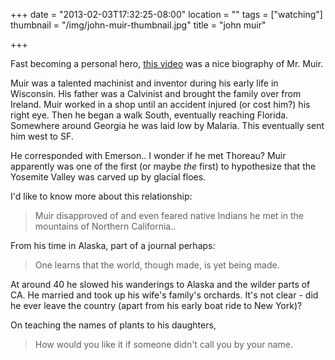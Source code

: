 +++
date = "2013-02-03T17:32:25-08:00"
location = ""
tags = ["watching"]
thumbnail = "/img/john-muir-thumbnail.jpg"
title = "john muir"

+++

Fast becoming a personal hero, [this video](http://www.pbs.org/video/1812020808/)
was a nice biography of Mr. Muir.

<!--more-->

Muir was a talented machinist and inventor during his early life in Wisconsin.
His father was a Calvinist and brought the family over from Ireland.
Muir worked in a shop until an accident injured (or cost him?) his right eye.
Then he began a walk South, eventually reaching Florida.
Somewhere around Georgia he was laid low by Malaria. This eventually sent him west to SF.

He corresponded with Emerson.. I wonder if he met Thoreau?
Muir apparently was one of the first (or maybe <i>the</i> first)
to hypothesize that the Yosemite Valley was carved up by glacial floes.

I'd like to know more about this relationship:

> Muir disapproved of and even feared native Indians he met in the mountains of Northern California..

From his time in Alaska, part of a journal perhaps:

> One learns that the world, though made, is yet being made.

At around 40 he slowed his wanderings to Alaska and the wilder parts of CA.
He married and took up his wife's family's orchards.
It's not clear - did he ever leave the country (apart from his early boat ride to New York)?

On teaching the names of plants to his daughters,

> How would you like it if someone didn't call you by your name.
